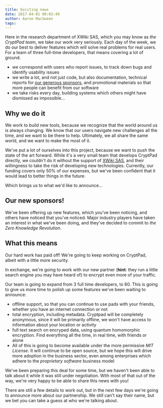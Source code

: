 ```yaml
---
title: Exciting news
date: 2017-04-01 00:03:49
author: Aaron MacSween
tags:
---
```


Here in the research department of XWiki SAS, which you may know as _the CryptPad team_, we take our work very seriously.
Each day of the week, we do our best to deliver features which will solve real problems for real users.
For a team of three full-time developers, that means covering a lot of ground.

* we correspond with users who report issues, to track down bugs and identify usability issues
* we write a lot, and not just code, but also documentation, technical reports for [our generous sponsors](http://open-paas.org/), and promotional materials so that more people can benefit from our software
* we take risks every day, building systems which others might have dismissed as impossible...

## Why we do it

We work to build new tools, because we recognize that the world around us is always changing.
We know that our users navigate new challenges all the time, and we want to be there to help.
Ultimately, we all share the same world, and we want to make the most of it.

We've put a lot of ourselves into this project, because we want to push the state of the art forward.
While it's a very small team that develops CryptPad directly, we couldn't do it without the support of [XWiki SAS](http://xwiki.com), and their willingness to take the risk of developing new technologies.
Currently, our funding covers only 50% of our expenses, but we've been confident that it would lead to better things in the future.

Which brings us to what we'd like to announce...

## Our new sponsors!

We've been offering up new features, which you've been noticing, and others have noticed that you've noticed.
Major industry players have taken an interest in what we've been doing, and they've decided to commit to _the Zero Knowledge Revolution_.

## What this means

Our hard work has paid off!
We're going to keep working on CryptPad, albeit with a little more security.

In exchange, we're going to work with our new partner (**hint**: they run a little search engine you may have heard of) to encrypt even more of your traffic.

Our team is going to expand from 3 full time developers, to 60.
This is going to give us more time to polish up some features we've been waiting to announce:

* offline support, so that you can continue to use pads with your friends, whether you have an internet connection or not
* total encryption, including metadata. Cryptpad will be completely anonymous, since it will be primarily offline, we won't have access to information about your location or activity
* full text search on encryped data, using quantum homomorphic encryption. Find everything all the time, in real time, with friends or alone
* All of this is going to become available under the more permissive _MIT License_. It will continue to be open source, but we hope this will drive more adoption in the business sector, even among enterprises which adhere to the _proprietary software_ business model

We've been preparing this deal for some time, but we haven't been able to talk about it while it was still under negotiation.
With most of that out of the way, we're very happy to be able to share this news with you!

There are still a few details to work out, but in the next few days we're going to announce more about our partnership. We still can't say their name, but we bet you can take a guess at who we're talking about.


